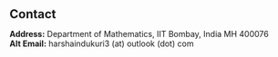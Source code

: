 <h1 id="contact"></h1>

<h2 style="margin: 60px 0px 10px;">Contact</h2>

<p>
  <strong>Address:</strong> Department of Mathematics, IIT Bombay, India MH 400076
<br />  
  <strong>Alt Email:</strong> <email>harshaindukuri3 (at) outlook (dot) com</email>

<br /></p>
